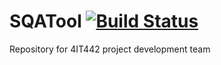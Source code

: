 # SQATool [![Build Status](https://travis-ci.org/4IT442-Kompetencni-Centrum/SQATool.svg?branch=master)](https://travis-ci.org/4IT442-Kompetencni-Centrum/SQATool)
Repository for 4IT442 project development team
